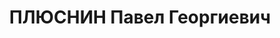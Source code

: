 ---
title: ПЛЮСНИН Павел Георгиевич
description: 'Род. в 1889, Пермская обл., Добрянский р-н, п. Добрянка, русский. Проживал:
  г. Пермь.

  Арестован 26.04.1937. Обв.: вредительство, терр., к.-р. деятельность. Приговор:
  17.01.1938 – ВМН с конфискацией имущества. Расстрелян 17.01.1938'
---